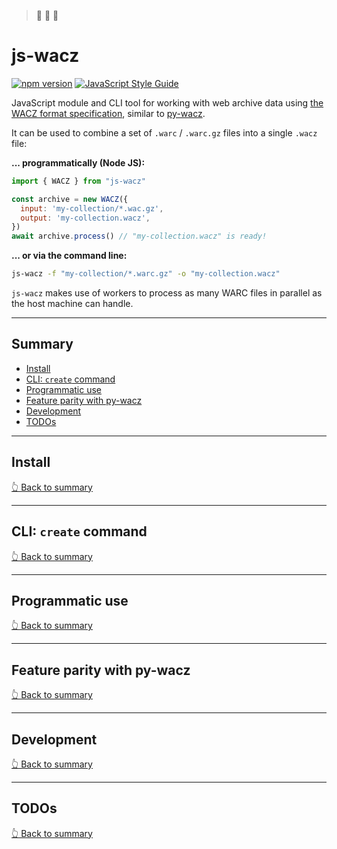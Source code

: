 > 🚧 🚧 🚧

# js-wacz 

[![npm version](https://badge.fury.io/js/@harvard-lil%2Fjs-wacz.svg)](https://badge.fury.io/js/@harvard-lil%2Fjs-wacz) [![JavaScript Style Guide](https://img.shields.io/badge/code_style-standard-brightgreen.svg)](https://standardjs.com)

JavaScript module and CLI tool for working with web archive data using [the WACZ format specification](https://specs.webrecorder.net/wacz/1.1.1/), similar to [py-wacz](https://github.com/webrecorder/py-wacz).

It can be used to combine a set of `.warc` / `.warc.gz` files into a single `.wacz` file:

**... programmatically (Node JS):**
```javascript
import { WACZ } from "js-wacz"

const archive = new WACZ({ 
  input: 'my-collection/*.wac.gz', 
  output: 'my-collection.wacz',
})
await archive.process() // "my-collection.wacz" is ready!
```

**... or via the command line:**
```bash
js-wacz -f "my-collection/*.warc.gz" -o "my-collection.wacz"
```

`js-wacz` makes use of workers to process as many WARC files in parallel as the host machine can handle.

---

## Summary
- [Install](#install)
- [CLI: `create` command](#cli-create-command)
- [Programmatic use](#programmatic-use)
- [Feature parity with py-wacz](#feature-parity-with-py-wacz)
- [Development](#development)
- [TODOs](#todos)

---

## Install

[👆 Back to summary](#summary)

---

## CLI: `create` command

[👆 Back to summary](#summary)

---

## Programmatic use

[👆 Back to summary](#summary)


---

## Feature parity with py-wacz

[👆 Back to summary](#summary)

---

## Development

[👆 Back to summary](#summary)

---

## TODOs

[👆 Back to summary](#summary)
